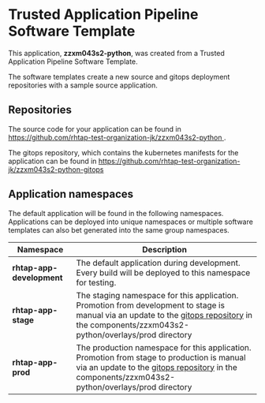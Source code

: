# Trusted Application Pipeline Software Template

This application, **zzxm043s2-python**, was created from a Trusted Application Pipeline Software Template.

The software templates create a new source and gitops deployment repositories with a sample source application. 

## Repositories

The source code for your application can be found in [https://github.com/rhtap-test-organization-jk/zzxm043s2-python ](https://github.com/rhtap-test-organization-jk/zzxm043s2-python ).
 
The gitops repository, which contains the kubernetes manifests for the application can be found in 
[https://github.com/rhtap-test-organization-jk/zzxm043s2-python-gitops ](https://github.com/rhtap-test-organization-jk/zzxm043s2-python-gitops ) 

## Application namespaces 

The default application will be found in the following namespaces. Applications can be deployed into unique namespaces or multiple software templates can also bet generated into the same group namespaces.  

|  Namespace   |  Description   |  
| -------- | -------- |   
| **rhtap-app-development** | The default application during development. Every build will be deployed to this namespace for testing. | 
| **rhtap-app-stage** | The staging namespace for this application. Promotion from development to stage is manual via an update to the [gitops repository](https://github.com/rhtap-test-organization-jk/zzxm043s2-python-gitops ) in the components/zzxm043s2-python/overlays/prod directory |  
| **rhtap-app-prod** | The production namespace for this application. Promotion from stage to production is manual via an update to the [gitops repository](https://github.com/rhtap-test-organization-jk/zzxm043s2-python-gitops ) in the components/zzxm043s2-python/overlays/prod directory | 